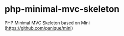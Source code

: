# php-minimal-mvc-skeleton
PHP Minimal MVC Skeleton based on Mini (https://github.com/panique/mini)
